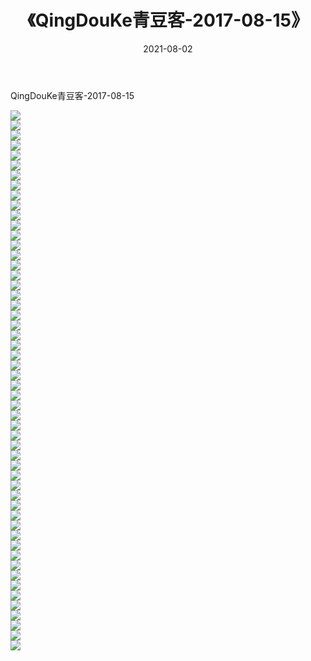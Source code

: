 ﻿---
layout: post
title:  《QingDouKe青豆客-2017-08-15》
date:   2021-08-02
img: http://img.660000.xyz/Sharelink/网络美图/2021/QingDouKe青豆客-2017-08-15/000.jpg
categories: [美女, 清纯, 唯美]
---

QingDouKe青豆客-2017-08-15

  ![](http://img.660000.xyz/Sharelink/网络美图/2021/QingDouKe青豆客-2017-08-15/001.jpg) <br> ![](http://img.660000.xyz/Sharelink/网络美图/2021/QingDouKe青豆客-2017-08-15/002.jpg) <br> ![](http://img.660000.xyz/Sharelink/网络美图/2021/QingDouKe青豆客-2017-08-15/003.jpg) <br> ![](http://img.660000.xyz/Sharelink/网络美图/2021/QingDouKe青豆客-2017-08-15/004.jpg) <br> ![](http://img.660000.xyz/Sharelink/网络美图/2021/QingDouKe青豆客-2017-08-15/005.jpg) <br> ![](http://img.660000.xyz/Sharelink/网络美图/2021/QingDouKe青豆客-2017-08-15/006.jpg) <br> ![](http://img.660000.xyz/Sharelink/网络美图/2021/QingDouKe青豆客-2017-08-15/007.jpg) <br> ![](http://img.660000.xyz/Sharelink/网络美图/2021/QingDouKe青豆客-2017-08-15/008.jpg) <br> ![](http://img.660000.xyz/Sharelink/网络美图/2021/QingDouKe青豆客-2017-08-15/009.jpg) <br> ![](http://img.660000.xyz/Sharelink/网络美图/2021/QingDouKe青豆客-2017-08-15/010.jpg) <br> ![](http://img.660000.xyz/Sharelink/网络美图/2021/QingDouKe青豆客-2017-08-15/011.jpg) <br> ![](http://img.660000.xyz/Sharelink/网络美图/2021/QingDouKe青豆客-2017-08-15/012.jpg) <br> ![](http://img.660000.xyz/Sharelink/网络美图/2021/QingDouKe青豆客-2017-08-15/013.jpg) <br> ![](http://img.660000.xyz/Sharelink/网络美图/2021/QingDouKe青豆客-2017-08-15/014.jpg) <br> ![](http://img.660000.xyz/Sharelink/网络美图/2021/QingDouKe青豆客-2017-08-15/015.jpg) <br> ![](http://img.660000.xyz/Sharelink/网络美图/2021/QingDouKe青豆客-2017-08-15/016.jpg) <br> ![](http://img.660000.xyz/Sharelink/网络美图/2021/QingDouKe青豆客-2017-08-15/017.jpg) <br> ![](http://img.660000.xyz/Sharelink/网络美图/2021/QingDouKe青豆客-2017-08-15/018.jpg) <br> ![](http://img.660000.xyz/Sharelink/网络美图/2021/QingDouKe青豆客-2017-08-15/019.jpg) <br> ![](http://img.660000.xyz/Sharelink/网络美图/2021/QingDouKe青豆客-2017-08-15/020.jpg) <br> ![](http://img.660000.xyz/Sharelink/网络美图/2021/QingDouKe青豆客-2017-08-15/021.jpg) <br> ![](http://img.660000.xyz/Sharelink/网络美图/2021/QingDouKe青豆客-2017-08-15/022.jpg) <br> ![](http://img.660000.xyz/Sharelink/网络美图/2021/QingDouKe青豆客-2017-08-15/023.jpg) <br> ![](http://img.660000.xyz/Sharelink/网络美图/2021/QingDouKe青豆客-2017-08-15/024.jpg) <br> ![](http://img.660000.xyz/Sharelink/网络美图/2021/QingDouKe青豆客-2017-08-15/025.jpg) <br> ![](http://img.660000.xyz/Sharelink/网络美图/2021/QingDouKe青豆客-2017-08-15/026.jpg) <br> ![](http://img.660000.xyz/Sharelink/网络美图/2021/QingDouKe青豆客-2017-08-15/027.jpg) <br> ![](http://img.660000.xyz/Sharelink/网络美图/2021/QingDouKe青豆客-2017-08-15/028.jpg) <br> ![](http://img.660000.xyz/Sharelink/网络美图/2021/QingDouKe青豆客-2017-08-15/029.jpg) <br> ![](http://img.660000.xyz/Sharelink/网络美图/2021/QingDouKe青豆客-2017-08-15/030.jpg) <br> ![](http://img.660000.xyz/Sharelink/网络美图/2021/QingDouKe青豆客-2017-08-15/031.jpg) <br> ![](http://img.660000.xyz/Sharelink/网络美图/2021/QingDouKe青豆客-2017-08-15/032.jpg) <br> ![](http://img.660000.xyz/Sharelink/网络美图/2021/QingDouKe青豆客-2017-08-15/033.jpg) <br> ![](http://img.660000.xyz/Sharelink/网络美图/2021/QingDouKe青豆客-2017-08-15/034.jpg) <br> ![](http://img.660000.xyz/Sharelink/网络美图/2021/QingDouKe青豆客-2017-08-15/035.jpg) <br> ![](http://img.660000.xyz/Sharelink/网络美图/2021/QingDouKe青豆客-2017-08-15/036.jpg) <br> ![](http://img.660000.xyz/Sharelink/网络美图/2021/QingDouKe青豆客-2017-08-15/037.jpg) <br> ![](http://img.660000.xyz/Sharelink/网络美图/2021/QingDouKe青豆客-2017-08-15/038.jpg) <br> ![](http://img.660000.xyz/Sharelink/网络美图/2021/QingDouKe青豆客-2017-08-15/039.jpg) <br> ![](http://img.660000.xyz/Sharelink/网络美图/2021/QingDouKe青豆客-2017-08-15/040.jpg) <br> ![](http://img.660000.xyz/Sharelink/网络美图/2021/QingDouKe青豆客-2017-08-15/041.jpg) <br> ![](http://img.660000.xyz/Sharelink/网络美图/2021/QingDouKe青豆客-2017-08-15/042.jpg) <br> ![](http://img.660000.xyz/Sharelink/网络美图/2021/QingDouKe青豆客-2017-08-15/043.jpg) <br> ![](http://img.660000.xyz/Sharelink/网络美图/2021/QingDouKe青豆客-2017-08-15/044.jpg) <br> ![](http://img.660000.xyz/Sharelink/网络美图/2021/QingDouKe青豆客-2017-08-15/045.jpg) <br> ![](http://img.660000.xyz/Sharelink/网络美图/2021/QingDouKe青豆客-2017-08-15/046.jpg) <br> ![](http://img.660000.xyz/Sharelink/网络美图/2021/QingDouKe青豆客-2017-08-15/047.jpg) <br> ![](http://img.660000.xyz/Sharelink/网络美图/2021/QingDouKe青豆客-2017-08-15/048.jpg) <br> ![](http://img.660000.xyz/Sharelink/网络美图/2021/QingDouKe青豆客-2017-08-15/049.jpg) <br> ![](http://img.660000.xyz/Sharelink/网络美图/2021/QingDouKe青豆客-2017-08-15/050.jpg) <br> ![](http://img.660000.xyz/Sharelink/网络美图/2021/QingDouKe青豆客-2017-08-15/051.jpg) <br> ![](http://img.660000.xyz/Sharelink/网络美图/2021/QingDouKe青豆客-2017-08-15/052.jpg) <br> ![](http://img.660000.xyz/Sharelink/网络美图/2021/QingDouKe青豆客-2017-08-15/053.jpg) <br> ![](http://img.660000.xyz/Sharelink/网络美图/2021/QingDouKe青豆客-2017-08-15/054.jpg) <br>